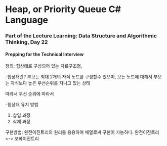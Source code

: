 # Heap, or Priority Queue C# Language

### Part of the Lecture Learning: Data Structure and Algorithmic Thinking, Day 22

#### <b>Prepping for the Technical Interview</b>


정의: 힙상태로 구성되어 있는 자료구조형, 

-힙상태란?
부모는 최대 2개의 자식 노드를 구성할수 있으며, 모든 노드에 대해서 부모는 자식보다 높은 우선순위를 지니고 있는 상태 

따라서 우선 순위에 따라서 

-힙상태 유지 방법 
1. 삽입 과정
2. 삭제 과정

구현방법: 완전이진트리의 원리를 응용하여 배열로써 구현이 가능하다. 
완전이진트리 <-> 포화이진트리 
